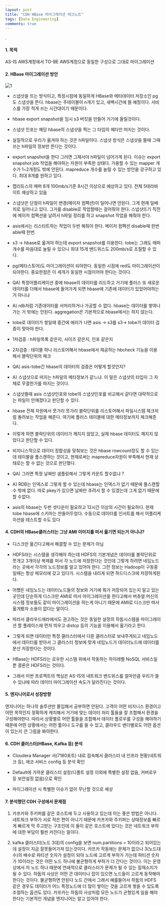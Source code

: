 ```yaml
---
layout: post
title: "CDH HBase 마이그레이션 테크노트"
tags: [Data Engineering]
comments: true
---
```


.

#### 1. 목적

AS-IS AWS계정에서 TO-BE AWS계정으로 동일한 구성으로 그대로 마이그레이션

#### 2. HBase 마이그레이션 방안

![1](https://user-images.githubusercontent.com/41605276/79091352-e2f53880-7d87-11ea-94e3-6b18750b9814.png)


- 스냅샷을 뜨는 방식이고, 특정시점에 동일하게 HBase와 메타데이터 저장소인 pg도 스냅샷을 뜬다. hbase는 주테이블이 n개가 있고, 새벽시간에 뜰 예정이다. 서비스를 가장 적게 쓰는 시간대이기 때문이다.


- hbase export snapshot을 임시 s3 버킷을 만들어 거기에 올릴것이다.


- 스냅샷 인포는 해당 hbase의 스냅샷을 찍는 그 타임의 메타만 떠지는 것이다. 


- 실질적으로 우리가 옮겨야 하는 것은 h파일이다. 스냅샷 방식은 스냅샷을 뜰때 그때쓰는 h파일의 정보만 뜬다는 것이다.


- export snapshot을 한다 그러면 그제서야 h파일이 넘어가게 된다. 이슈는 export snapshot job 작업을 해야하는 자원이 부족한 상태다. 가용할 수 있는 mapper 개수가 1~2개정도 밖에 안된다. mapreduce 개수를 늘릴 수 있는 방안을 강구하고 있다. 최대 8개를 원하고 있다.


- 맵리듀스의 매퍼 8개 100mb/s기준 8시간 이상으로 예상하고 있다. 전체 5테라바이트 예상하고 있음


- 스냅샷은 단점이 h파일이 변경(메이저 컴팩션)이 일어나면 안된다. 그게 현재 일배치로 일어나고 있다. 그거를 disable로 작업할때는 걸어줘야 한다. 스냅샷뜨기 직전에 메이저 컴팩션을 날려서 h파일 정리를 하고 snapshot 작업을 해줘야 한다. 


- asis에서는 리스타트하는 작업이 두번 해줘야 한다. 메이저 컴팩션 disable때 한번 able때 한번.


- s3 -> hbase로 옮겨야 하는데 export snapshot를 이용한다. tobe는 그래도 매퍼개수를 마음대로 늘릴 수 있으니 최대 15개 밴드위스도 200mb/s로 조절할 수 있다.

- pg(메타스토어)도 마이그레이션이 되야한다. 동일한 시점에 red도 마이그레이션이 되야한다. 중요한점은 이 세개가 동일한 시점이어야 한다는 것이다.


- QA) 특정어플리케이션 중에 hbase의 데이터를 리드하고 거기에 플러스 또 새로운 데이터를 더해서 hbase에 들어가게 되면 hbase에 기존에 데이터가 있었어야하는거 아니냐


- A) rdb처럼 기존데이터를 서머리하거나 가공할 수 없다. hbase는 데이터를 쌓여나가는 거 밖에는 안된다. aggregation은 기본적으로 hbase에서는 하지 않는다. 


- tobe로 데이터가 쌓일때 중간에 애러가 나면 asis -> s3를 s3-> tobe가 데이터 검증이 맞아야 한다.


- 1차검증 : h파일목록 같은지, 사이즈 같은지, 인포 같은지


- 2차검증 : 테이블 하나 리스토어해서 hbase에서 제공하는 hbcheck 기능을 이용해서 블락단위의 체크


- QA) asis-tobe간 hbase의 데이터의 검증은 어떻게 할것인지?


- A) 스냅샷으로 떠지는 h파일의 메타정보가 같느냐. 이 말은 스냅샷의 타입이 그 자체로 무결한가를 따지는 것이다. 


- 스냅샷뜰때 asis 스냅샷인포와 tobe의 스냅샷인포를 비교해서 같다면 대략적으로는 파일이 안깨졌다고 판단할 수 있다. 


- hbase 전체 차원에서 쪼가리 쪼가리 블락단위를 리스토어해서 파일시스템 체크처럼 돌려보는 작업을 해준다. 여기에 플러스 테이블에 대한 메타정보까지 체크해준다.


- 이렇게 하면 블락단위의 데이터가 깨지지 않았고, 실제 hbase 데이터도 깨지지 않았다고 판단할 수 있다.


- 비지니스적으로 데이터 정합성을 맞춰보는 것은 hbase rowcount정도 할 수 있는데 테이블을 풀스캔하는 것이고, 현재로써는 mapreduce자원이 부족해서 현재 상태로는 할 수 없는 것으로 판단했다.


- QA) 그러면 특정 날짜만 샘플링해서 그렇게 카운트 할수없냐 ? 


- A) RDB는 인덱스로 그렇게 할 수 있는데 hbase는 인덱스가 없기 때문에 풀스캔할 수 밖에 없다. 따로 pkey가 있으면 날짜만 추려서 할 수 있겠는데 그게 없기 때문에 할 수없다.


- asis의 hbase는 두번 셧다운이 필요하고 12시간 이상의 시간이 필요하다. 현재 tobe hbase에 스키마는 만들어두었다. 수동으로 데이터를 인서트를 해서 어플리케이션을 테스트할 수도 있다


#### 4. CDH의 HBase클러스터는 그냥 AMI 이미지를 떠서 옮기면 되는거 아니냐?

- 디스크만 옮긴다고해서 해결할 수 있는 문제가 아님


- HDFS라는 시스템을 생각해야 하는데 HDFS의 기본개념은 데이터를 블락단위로 쪼개고 3개이상 복제를 떠서 각 노드에 저장한다는 것인데 그렇게 하려면 네임노드라는 곳에서 각각의 노드정보를 알고 있어야 한다. 그런 정보는 Hadoop이 구동중일때는 항상 메모리에 갖고 있다가. 시스템을 내리게 되면 하드디스크에 저장하게된다.


- 어쨌든 네임노드는 데이터노드들의 정보와 거기에 뭐가 저장되어 있는지 알고 있는 곳인데 단순하게 디스크만 AMI로 떠서 마이그레이션을 한다고해서 버츄얼 머신의 시스템 정보들도 같이 마이그레이션을 하는게 아니기 때문에 AMI로 디스크만 떠서 옮겨봤자 소용이 없다는 말이다.


- 따라서 클라우드애라에서도 권고하는 것은 동일한 설정의 하둡시스템을 마이그레이션 할 플레이스에 먼저 띄우고 distcp 등의 기능을 이용해서 옮기라고 한다.


- 그렇게 되면 데이터만 특정 클러스터에서 다른 클러스터로 보내주게되고 네임노드에서 데이터를 받아서 그 클러스터 정보에 맞게 네임노드가 데이터노드에 데이터를 분산 저장한다는 것이다.


- HBase는 HDFS라는 로우한 시스템 위에서 작동하는 하이레벨 NoSQL 서비스일 뿐 결론은 HDFS라는 것이다.


- 그래서 이번 프로젝트의 핵심은 AS-IS의 네트워크 밴드위스를 얼마만큼 우리가 쓸 수 있냐에 따라 데이터 마이그레이션 속도가 달라진다는 것이다.


#### 5. 엔지니어로서 성장방향

엔지니어는 하나의 솔루션만 몰입해서 공부하면 안된다. 고객이 어떤 비지니스 환경이고 어떤 목적인지 정확하게 캐치해서 거기에 맞는 데이터 처리 툴들을 잘 조합해서 환경을 구성해야한다. 따라서 상황별로 어떤 툴들을 조합해서 데이터 플로우를 구성을 해야하기 때문에 어떤 상황에서는 어떤 툴이나 도구를 쓸 수 있고, 클라우드 밴더별로도 어떤 옵션이 있는지 큰 그림을 봐야한다.


#### 6. CDH 클러스터(HBase, Kafka 등) 분석

- Cloudera Manager 서(7180포트) 내로 접속해서 클러스터 내 인프라 현황(네트워크 등), 애코 서비스 config 등 분석 확인


- Default에 가까운 클러스터 설정(디폴트 설정 이외에 특별한 설정 없음, 커버로우 등 보안설정 없음)으로 확인


- 마이그래이션 시 특별한 이슈가 없이 무난할 것으로 예상

#### 7. 분석했던 CDH 구성에서 문제점

1) 카프카와 주키퍼를 같은 호스트에 두고 사용하고 있는데 이는 좋은 방법은 아니다. 네트워크 부하가 서로 적은 편이 아니기 때문에 카프카와 주키퍼는 상태정보를 빠르게 빠르게 막 주고받는 구조인데 이 둘이 같은 호스트에 있다는 것은 네트워크 부하에 대한 부담이 훨씬 커진다는 말이다.

2) kafka 클러스터(노드 3대)의 config을 보면 num.partitions = 10이라고 되어있는데 설정이 지금 잘못들어가져 있는것이다. 카프카 작동에는 문제가 없으나 3(노드대수)의 배수로 파티션 숫자가 설정이 되야 노드에 고르게 부하가 가는데 파티션 숫자가 10이라는 것은 어떤 노드 하나에 불균형하게 부하가 더 간다는 것이다. 이는 운영상에서 저 노드 하나 때문에 연쇄적으로 클러스터가 문제가 될 수 있는 잠재소지가 될 수 있다. 하둡의 사상은 어떤 큰 데이터나 잡이 있으면 노드들이 고르게 동작해야 한다는 것이다. 불균형하면 안된다 노드 간에서 그래서 예를들어서 하둡의 HDFS 같은 경우도 데이터가 어느 특정노드에 더 많이 쌓이는 것을 고르게 쌓을 수 있도록 조절하는 옵션도 있다. 카프카는 하둡의 사상처럼 모든 노드가 균형있게 일을 해야한다는 기본적인 개념을 엔지니어는 알고 있어야 한다.
